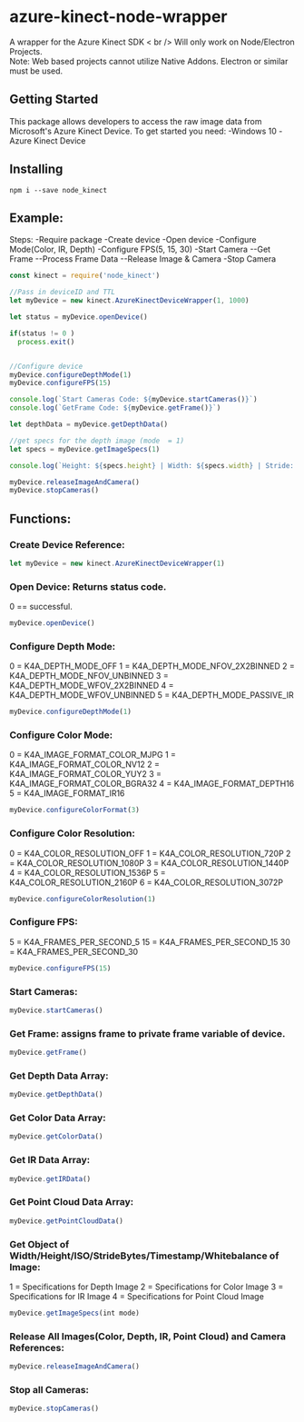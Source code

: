 # azure-kinect-node-wrapper
A wrapper for the Azure Kinect SDK < br /> Will only work on Node/Electron Projects.  
Note: Web based projects cannot utilize Native Addons. Electron or similar must be used.

## Getting Started
This package allows developers to access the raw image data from Microsoft's Azure Kinect Device. To get started you need:
-Windows 10
-Azure Kinect Device


## Installing
```
npm i --save node_kinect
```

## Example:
Steps:
-Require package
-Create device
-Open device
-Configure Mode(Color, IR, Depth)
-Configure FPS(5, 15, 30)
-Start Camera
--Get Frame
--Process Frame Data
--Release Image & Camera
-Stop Camera

```javascript
const kinect = require('node_kinect')

//Pass in deviceID and TTL
let myDevice = new kinect.AzureKinectDeviceWrapper(1, 1000)

let status = myDevice.openDevice()

if(status != 0 ) 
  process.exit()


//Configure device
myDevice.configureDepthMode(1)
myDevice.configureFPS(15)

console.log(`Start Cameras Code: ${myDevice.startCameras()}`)
console.log(`GetFrame Code: ${myDevice.getFrame()}`)

let depthData = myDevice.getDepthData()

//get specs for the depth image (mode  = 1)
let specs = myDevice.getImageSpecs(1)

console.log(`Height: ${specs.height} | Width: ${specs.width} | Stride: ${specs.stride} | ISO: ${specs.iso} | timestamp: ${specs.timestamp} | whitebalance: ${specs.whitebalance}`)

myDevice.releaseImageAndCamera()
myDevice.stopCameras()
```

## Functions:
### Create Device Reference:
```javascript
let myDevice = new kinect.AzureKinectDeviceWrapper(1)
```
### Open Device: Returns status code. 
0 == successful.
```javascript
myDevice.openDevice()
```
### Configure Depth Mode:
0 = K4A_DEPTH_MODE_OFF
1 = K4A_DEPTH_MODE_NFOV_2X2BINNED
2 = K4A_DEPTH_MODE_NFOV_UNBINNED
3 = K4A_DEPTH_MODE_WFOV_2X2BINNED
4 = K4A_DEPTH_MODE_WFOV_UNBINNED
5 = K4A_DEPTH_MODE_PASSIVE_IR
```javascript
myDevice.configureDepthMode(1)
```
### Configure Color Mode:
0 = K4A_IMAGE_FORMAT_COLOR_MJPG
1 = K4A_IMAGE_FORMAT_COLOR_NV12
2 = K4A_IMAGE_FORMAT_COLOR_YUY2
3 = K4A_IMAGE_FORMAT_COLOR_BGRA32
4 = K4A_IMAGE_FORMAT_DEPTH16
5 = K4A_IMAGE_FORMAT_IR16
```javascript
myDevice.configureColorFormat(3)
```
### Configure Color Resolution:
0 = K4A_COLOR_RESOLUTION_OFF
1 = K4A_COLOR_RESOLUTION_720P
2 = K4A_COLOR_RESOLUTION_1080P
3 = K4A_COLOR_RESOLUTION_1440P
4 = K4A_COLOR_RESOLUTION_1536P
5 = K4A_COLOR_RESOLUTION_2160P
6 = K4A_COLOR_RESOLUTION_3072P
```javascript
myDevice.configureColorResolution(1)
```
### Configure FPS:
5 = K4A_FRAMES_PER_SECOND_5
15 = K4A_FRAMES_PER_SECOND_15
30 = K4A_FRAMES_PER_SECOND_30
```javascript
myDevice.configureFPS(15)
```
### Start Cameras:
```javascript
myDevice.startCameras()
```
### Get Frame: assigns frame to private frame variable of device.
```javascript
myDevice.getFrame()
```
### Get Depth Data Array:
```javascript
myDevice.getDepthData()
```
### Get Color Data Array:
```javascript
myDevice.getColorData()
```
### Get IR Data Array:
```javascript
myDevice.getIRData()
```
### Get Point Cloud Data Array:
```javascript
myDevice.getPointCloudData()
```
### Get Object of Width/Height/ISO/StrideBytes/Timestamp/Whitebalance of Image:
1 = Specifications for Depth Image
2 = Specifications for Color Image
3 = Specifications for IR Image
4 = Specifications for Point Cloud Image
```javascript
myDevice.getImageSpecs(int mode)
```
### Release All Images(Color, Depth, IR, Point Cloud) and Camera References:
```javascript
myDevice.releaseImageAndCamera()
```
### Stop all Cameras:
```javascript
myDevice.stopCameras()
```
